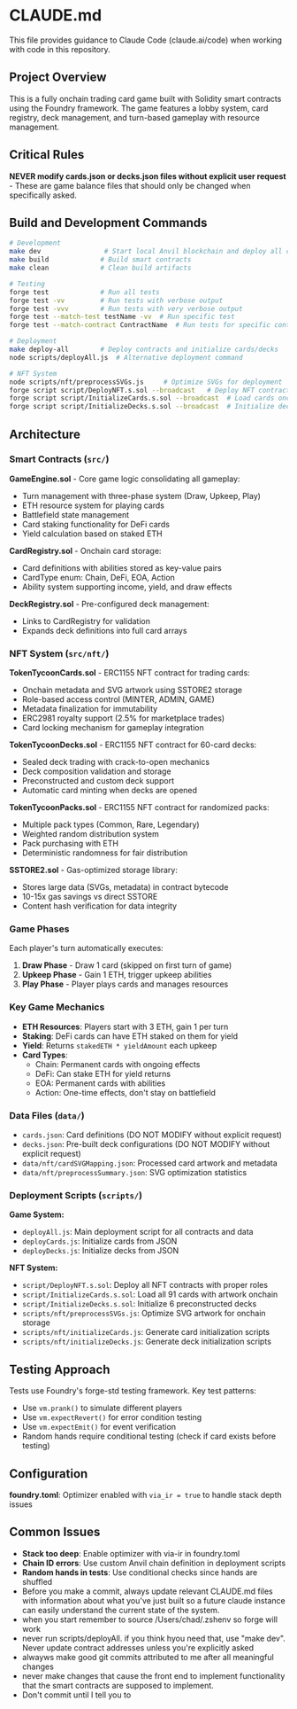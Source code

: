 # CLAUDE.md

This file provides guidance to Claude Code (claude.ai/code) when working with code in this repository.

## Project Overview

This is a fully onchain trading card game built with Solidity smart contracts using the Foundry framework. The game features a lobby system, card registry, deck management, and turn-based gameplay with resource management.

## Critical Rules

**NEVER modify cards.json or decks.json files without explicit user request** - These are game balance files that should only be changed when specifically asked.

## Build and Development Commands

```bash
# Development
make dev                # Start local Anvil blockchain and deploy all contracts
make build             # Build smart contracts
make clean             # Clean build artifacts

# Testing
forge test             # Run all tests
forge test -vv         # Run tests with verbose output
forge test -vvv        # Run tests with very verbose output
forge test --match-test testName -vv  # Run specific test
forge test --match-contract ContractName  # Run tests for specific contract

# Deployment
make deploy-all        # Deploy contracts and initialize cards/decks
node scripts/deployAll.js  # Alternative deployment command

# NFT System
node scripts/nft/preprocessSVGs.js     # Optimize SVGs for deployment
forge script script/DeployNFT.s.sol --broadcast   # Deploy NFT contracts
forge script script/InitializeCards.s.sol --broadcast  # Load cards onchain  
forge script script/InitializeDecks.s.sol --broadcast  # Initialize decks
```

## Architecture

### Smart Contracts (`src/`)

**GameEngine.sol** - Core game logic consolidating all gameplay:
- Turn management with three-phase system (Draw, Upkeep, Play)
- ETH resource system for playing cards
- Battlefield state management
- Card staking functionality for DeFi cards
- Yield calculation based on staked ETH

**CardRegistry.sol** - Onchain card storage:
- Card definitions with abilities stored as key-value pairs
- CardType enum: Chain, DeFi, EOA, Action
- Ability system supporting income, yield, and draw effects

**DeckRegistry.sol** - Pre-configured deck management:
- Links to CardRegistry for validation
- Expands deck definitions into full card arrays

### NFT System (`src/nft/`)

**TokenTycoonCards.sol** - ERC1155 NFT contract for trading cards:
- Onchain metadata and SVG artwork using SSTORE2 storage
- Role-based access control (MINTER, ADMIN, GAME)
- Metadata finalization for immutability
- ERC2981 royalty support (2.5% for marketplace trades)
- Card locking mechanism for gameplay integration

**TokenTycoonDecks.sol** - ERC1155 NFT contract for 60-card decks:
- Sealed deck trading with crack-to-open mechanics
- Deck composition validation and storage
- Preconstructed and custom deck support
- Automatic card minting when decks are opened

**TokenTycoonPacks.sol** - ERC1155 NFT contract for randomized packs:
- Multiple pack types (Common, Rare, Legendary)
- Weighted random distribution system
- Pack purchasing with ETH
- Deterministic randomness for fair distribution

**SSTORE2.sol** - Gas-optimized storage library:
- Stores large data (SVGs, metadata) in contract bytecode
- 10-15x gas savings vs direct SSTORE
- Content hash verification for data integrity

### Game Phases

Each player's turn automatically executes:
1. **Draw Phase** - Draw 1 card (skipped on first turn of game)
2. **Upkeep Phase** - Gain 1 ETH, trigger upkeep abilities
3. **Play Phase** - Player plays cards and manages resources

### Key Game Mechanics

- **ETH Resources**: Players start with 3 ETH, gain 1 per turn
- **Staking**: DeFi cards can have ETH staked on them for yield
- **Yield**: Returns `stakedETH * yieldAmount` each upkeep
- **Card Types**: 
  - Chain: Permanent cards with ongoing effects
  - DeFi: Can stake ETH for yield returns
  - EOA: Permanent cards with abilities
  - Action: One-time effects, don't stay on battlefield

### Data Files (`data/`)

- `cards.json`: Card definitions (DO NOT MODIFY without explicit request)
- `decks.json`: Pre-built deck configurations (DO NOT MODIFY without explicit request)
- `data/nft/cardSVGMapping.json`: Processed card artwork and metadata
- `data/nft/preprocessSummary.json`: SVG optimization statistics

### Deployment Scripts (`scripts/`)

**Game System:**
- `deployAll.js`: Main deployment script for all contracts and data
- `deployCards.js`: Initialize cards from JSON
- `deployDecks.js`: Initialize decks from JSON

**NFT System:**
- `script/DeployNFT.s.sol`: Deploy all NFT contracts with proper roles
- `script/InitializeCards.s.sol`: Load all 91 cards with artwork onchain
- `script/InitializeDecks.s.sol`: Initialize 6 preconstructed decks
- `scripts/nft/preprocessSVGs.js`: Optimize SVG artwork for onchain storage
- `scripts/nft/initializeCards.js`: Generate card initialization scripts
- `scripts/nft/initializeDecks.js`: Generate deck initialization scripts

## Testing Approach

Tests use Foundry's forge-std testing framework. Key test patterns:
- Use `vm.prank()` to simulate different players
- Use `vm.expectRevert()` for error condition testing
- Use `vm.expectEmit()` for event verification
- Random hands require conditional testing (check if card exists before testing)

## Configuration

**foundry.toml**: Optimizer enabled with `via_ir = true` to handle stack depth issues

## Common Issues

- **Stack too deep**: Enable optimizer with via-ir in foundry.toml
- **Chain ID errors**: Use custom Anvil chain definition in deployment scripts
- **Random hands in tests**: Use conditional checks since hands are shuffled
- Before you make a commit, always update relevant CLAUDE.md files with information about what you've just built so a future claude instance can easily understand the current state of the system.
- when you start remember to source /Users/chad/.zshenv so forge will work
- never run scripts/deployAll.  if you think hyou need that, use "make dev".  Never update contract addresses unless you're explicitly asked
- alwayws make good git commits attributed to me after all meaningful changes
- never make changes that cause the front end to implement functionality that the smart contracts are supposed to implement.
- Don't commit until I tell you to